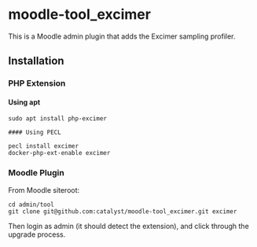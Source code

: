 # moodle-tool_excimer

This is a Moodle admin plugin that adds the Excimer sampling profiler.

## Installation

### PHP Extension

#### Using apt

```
sudo apt install php-excimer

#### Using PECL

```

```
pecl install excimer
docker-php-ext-enable excimer
```

### Moodle Plugin 

From Moodle siteroot:

```
cd admin/tool
git clone git@github.com:catalyst/moodle-tool_excimer.git excimer
```

Then login as admin (it should detect the extension), and click through the upgrade process.
